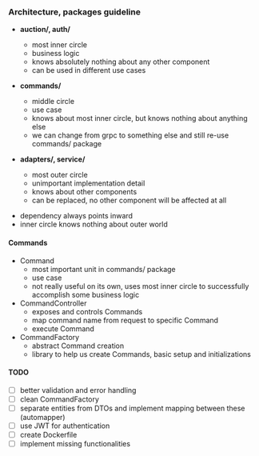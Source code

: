 ### Architecture, packages guideline

* **auction/, auth/**
  * most inner circle
  * business logic
  * knows absolutely nothing about any other component 
  * can be used in different use cases

* **commands/**
  * middle circle
  * use case
  * knows about most inner circle, but knows nothing about anything else 
  * we can change from grpc to something else and still re-use commands/ package

* **adapters/, service/**
  * most outer circle
  * unimportant implementation detail
  * knows about other components
  * can be replaced, no other component will be affected at all


- dependency always points inward
- inner circle knows nothing about outer world


#### Commands
* Command
  * most important unit in commands/ package
  * use case
  * not really useful on its own, uses most inner circle to successfully accomplish some business logic
* CommandController
  * exposes and controls Commands
  * map command name from request to specific Command
  * execute Command
* CommandFactory
  * abstract Command creation
  * library to help us create Commands, basic setup and initializations


#### TODO
- [ ] better validation and error handling
- [ ] clean CommandFactory
- [ ] separate entities from DTOs and implement mapping between these (automapper)
- [ ] use JWT for authentication
- [ ] create Dockerfile
- [ ] implement missing functionalities